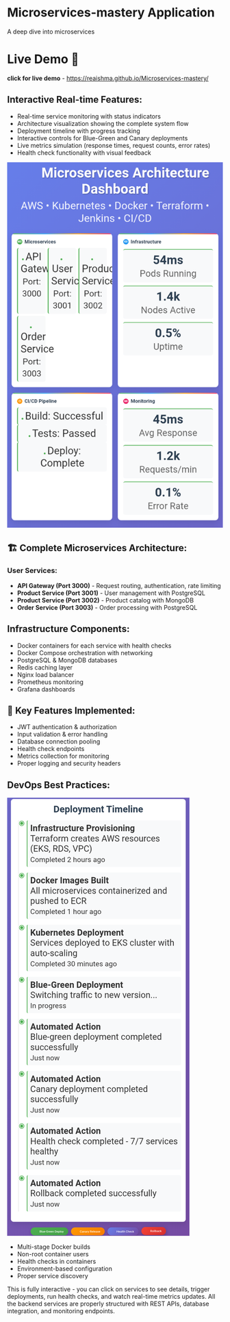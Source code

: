 # Microservices-mastery Application 
A deep dive into microservices 

# Live Demo 🚀
 **click for live demo** - https://reaishma.github.io/Microservices-mastery/

## Interactive Real-time Features:
- Real-time service monitoring with status indicators
- Architecture visualization showing the complete system flow
- Deployment timeline with progress tracking
- Interactive controls for Blue-Green and Canary deployments
- Live metrics simulation (response times, request counts, error rates)
- Health check functionality with visual feedback

![Overview](https://github.com/Reaishma/Microservices-mastery/blob/main/chrome_screenshot_Sep%206%2C%202025%2011_17_04%20AM%20GMT%2B05_30.png)


## 🏗️ Complete Microservices Architecture:

### User Services:
- **API Gateway (Port 3000)** - Request routing, authentication, rate limiting
- **Product Service (Port 3001)** - User management with PostgreSQL
- **Product Service (Port 3002)** - Product catalog with MongoDB
- **Order Service (Port 3003)** - Order processing with PostgreSQL

## Infrastructure Components:
- Docker containers for each service with health checks
- Docker Compose orchestration with networking
- PostgreSQL & MongoDB databases
- Redis caching layer
- Nginx load balancer
- Prometheus monitoring
- Grafana dashboards

## 🚀 Key Features Implemented:

- JWT authentication & authorization
- Input validation & error handling
- Database connection pooling
- Health check endpoints
- Metrics collection for monitoring
- Proper logging and security headers

## DevOps Best Practices:

![Deployment](https://github.com/Reaishma/Microservices-mastery/blob/main/chrome_screenshot_Sep%206%2C%202025%2011_17_31%20AM%20GMT%2B05_30.png)

- Multi-stage Docker builds
- Non-root container users
- Health checks in containers
- Environment-based configuration
- Proper service discovery

This is fully interactive - you can click on services to see details, trigger deployments, run health checks, and watch real-time metrics updates. All the backend services are properly structured with REST APIs, database integration, and monitoring endpoints.

